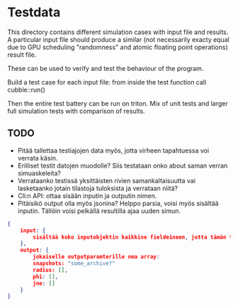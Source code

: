 # Testdata
This directory contains different simulation cases with input file and results.
A particular input file should produce a similar (not necessarily exacty equal
due to GPU scheduling "randomness" and atomic floating point operations) result file.

These can be used to verify and test the behaviour of the program.

Build a test case for each input file:
from inside the test function call cubble::run()

Then the entire test battery can be run on triton. Mix of unit tests and larger full simulation tests with comparison of results.

## TODO
- Pitää tallettaa testiajojen data myös, jotta virheen tapahtuessa voi verrata käsin.
- Erilliset testit datojen muodolle? Siis testataan onko about saman verran simuaskeleita?
- Verrataanko testissä yksittäisten rivien samankaltaisuutta vai lasketaanko jotain tilastoja
tuloksista ja verrataan niitä?
- Cli:n API: ottaa sisään inputin ja outputin nimen.
- Pitäisikö output olla myös jsonina? Helppo parsia, voisi myös sisältää inputin.
Tällöin voisi pelkällä resultilla ajaa uuden simun.

```json
{
    input: {
        sisältää koko inputobjektin kaikkine fieldeineen, jotta tämän tiedoston input on sopiva input simulle
    },
    output: {
        jokaiselle outputparamterille oma array:
        snapshots: "some_archive?"
        radius: [],
        phi: [],
        jne: []
    }
}
```
